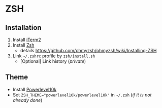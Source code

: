ZSH
===

## Installation
1. Install [iTerm2](https://www.iterm2.com/index.html)
2. Install [Zsh](https://ohmyz.sh/#install)
    - details https://github.com/ohmyzsh/ohmyzsh/wiki/Installing-ZSH
3. Link `~/.zshrc` profile by `zsh/install.sh`
    - [Optional] Link history (_private_)

## Theme
- Install [Powerlevel10k](https://github.com/romkatv/powerlevel10k#oh-my-zsh)
- Set `ZSH_THEME="powerlevel10k/powerlevel10k"` in `~/.zsh` (_if it is not already done_)
